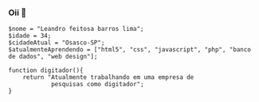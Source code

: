 ### Oii 👋



    $nome = "Leandro feitosa barros lima";
    $idade = 34;
    $cidadeAtual = "Osasco-SP";
    $atualmenteAprendendo = ["html5", "css", "javascript", "php", "banco de dados", "web design"];

    function digitador(){
        return "Atualmente trabalhando em uma empresa de
                pesquisas como digitador";
    }

